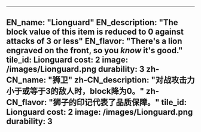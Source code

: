 ---

EN_name: "Lionguard"
EN_description: "The block value of this item is reduced to 0 against attacks of 3 or less"
EN_flavor: "There's a lion engraved on the front, so you <i>know</i> it's good."
tile_id: Lionguard
cost: 2
image: /images/Lionguard.png
durability: 3
zh-CN_name: "狮卫"
zh-CN_description: "对战攻击力小于或等于3的敌人时，block降为0。"
zh-CN_flavor: "狮子的印记代表了品质保障。"
tile_id: Lionguard
cost: 2
image: /images/Lionguard.png
durability: 3
---